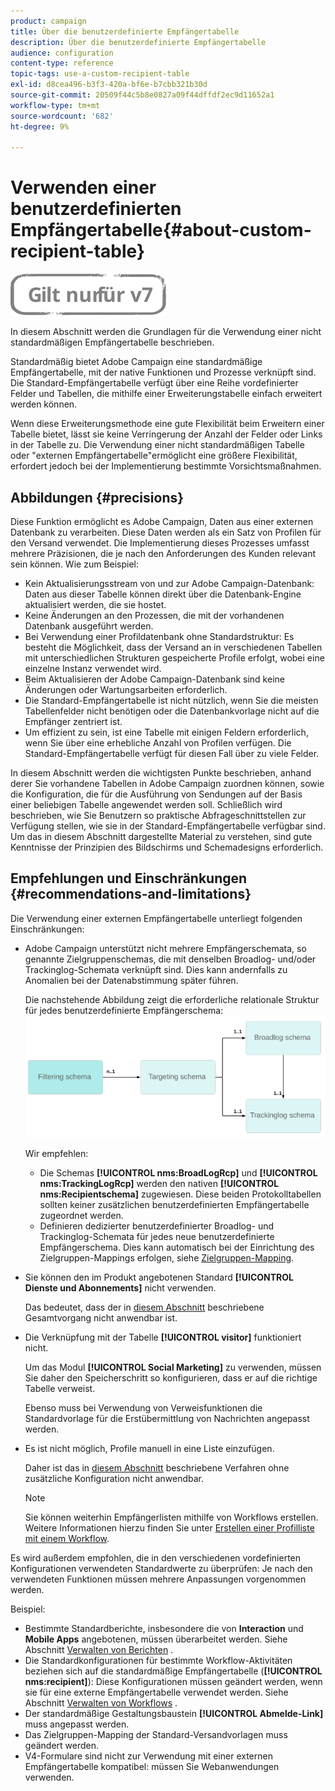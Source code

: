 ```yaml
---
product: campaign
title: Über die benutzerdefinierte Empfängertabelle
description: Über die benutzerdefinierte Empfängertabelle
audience: configuration
content-type: reference
topic-tags: use-a-custom-recipient-table
exl-id: d8cea496-b3f3-420a-bf6e-b7cbb321b30d
source-git-commit: 20509f44c5b8e0827a09f44dffdf2ec9d11652a1
workflow-type: tm+mt
source-wordcount: '682'
ht-degree: 9%

---
```


# Verwenden einer benutzerdefinierten Empfängertabelle{#about-custom-recipient-table}

![](../../assets/v7-only.svg)

In diesem Abschnitt werden die Grundlagen für die Verwendung einer nicht standardmäßigen Empfängertabelle beschrieben.

Standardmäßig bietet Adobe Campaign eine standardmäßige Empfängertabelle, mit der native Funktionen und Prozesse verknüpft sind. Die Standard-Empfängertabelle verfügt über eine Reihe vordefinierter Felder und Tabellen, die mithilfe einer Erweiterungstabelle einfach erweitert werden können.

Wenn diese Erweiterungsmethode eine gute Flexibilität beim Erweitern einer Tabelle bietet, lässt sie keine Verringerung der Anzahl der Felder oder Links in der Tabelle zu. Die Verwendung einer nicht standardmäßigen Tabelle oder &quot;externen Empfängertabelle&quot;ermöglicht eine größere Flexibilität, erfordert jedoch bei der Implementierung bestimmte Vorsichtsmaßnahmen.

## Abbildungen {#precisions}

Diese Funktion ermöglicht es Adobe Campaign, Daten aus einer externen Datenbank zu verarbeiten. Diese Daten werden als ein Satz von Profilen für den Versand verwendet. Die Implementierung dieses Prozesses umfasst mehrere Präzisionen, die je nach den Anforderungen des Kunden relevant sein können. Wie zum Beispiel:

* Kein Aktualisierungsstream von und zur Adobe Campaign-Datenbank: Daten aus dieser Tabelle können direkt über die Datenbank-Engine aktualisiert werden, die sie hostet.
* Keine Änderungen an den Prozessen, die mit der vorhandenen Datenbank ausgeführt werden.
* Bei Verwendung einer Profildatenbank ohne Standardstruktur: Es besteht die Möglichkeit, dass der Versand an in verschiedenen Tabellen mit unterschiedlichen Strukturen gespeicherte Profile erfolgt, wobei eine einzelne Instanz verwendet wird.
* Beim Aktualisieren der Adobe Campaign-Datenbank sind keine Änderungen oder Wartungsarbeiten erforderlich.
* Die Standard-Empfängertabelle ist nicht nützlich, wenn Sie die meisten Tabellenfelder nicht benötigen oder die Datenbankvorlage nicht auf die Empfänger zentriert ist.
* Um effizient zu sein, ist eine Tabelle mit einigen Feldern erforderlich, wenn Sie über eine erhebliche Anzahl von Profilen verfügen. Die Standard-Empfängertabelle verfügt für diesen Fall über zu viele Felder.

In diesem Abschnitt werden die wichtigsten Punkte beschrieben, anhand derer Sie vorhandene Tabellen in Adobe Campaign zuordnen können, sowie die Konfiguration, die für die Ausführung von Sendungen auf der Basis einer beliebigen Tabelle angewendet werden soll. Schließlich wird beschrieben, wie Sie Benutzern so praktische Abfrageschnittstellen zur Verfügung stellen, wie sie in der Standard-Empfängertabelle verfügbar sind. Um das in diesem Abschnitt dargestellte Material zu verstehen, sind gute Kenntnisse der Prinzipien des Bildschirms und Schemadesigns erforderlich.

## Empfehlungen und Einschränkungen            {#recommendations-and-limitations}

Die Verwendung einer externen Empfängertabelle unterliegt folgenden Einschränkungen:

* Adobe Campaign unterstützt nicht mehrere Empfängerschemata, so genannte Zielgruppenschemas, die mit denselben Broadlog- und/oder Trackinglog-Schemata verknüpft sind. Dies kann andernfalls zu Anomalien bei der Datenabstimmung später führen.

   Die nachstehende Abbildung zeigt die erforderliche relationale Struktur für jedes benutzerdefinierte Empfängerschema:
   ![](assets/custom_recipient_limitation.png)

   Wir empfehlen:

   * Die Schemas **[!UICONTROL nms:BroadLogRcp]** und **[!UICONTROL nms:TrackingLogRcp]** werden den nativen **[!UICONTROL nms:Recipientschema]** zugewiesen. Diese beiden Protokolltabellen sollten keiner zusätzlichen benutzerdefinierten Empfängertabelle zugeordnet werden.
   * Definieren dedizierter benutzerdefinierter Broadlog- und Trackinglog-Schemata für jedes neue benutzerdefinierte Empfängerschema. Dies kann automatisch bei der Einrichtung des Zielgruppen-Mappings erfolgen, siehe [Zielgruppen-Mapping](../../configuration/using/target-mapping.md).

* Sie können den im Produkt angebotenen Standard **[!UICONTROL Dienste und Abonnements]** nicht verwenden.

   Das bedeutet, dass der in [diesem Abschnitt](../../delivery/using/managing-subscriptions.md) beschriebene Gesamtvorgang nicht anwendbar ist.

* Die Verknüpfung mit der Tabelle **[!UICONTROL visitor]** funktioniert nicht.

   Um das Modul **[!UICONTROL Social Marketing]** zu verwenden, müssen Sie daher den Speicherschritt so konfigurieren, dass er auf die richtige Tabelle verweist.

   Ebenso muss bei Verwendung von Verweisfunktionen die Standardvorlage für die Erstübermittlung von Nachrichten angepasst werden.

* Es ist nicht möglich, Profile manuell in eine Liste einzufügen.

   Daher ist das in [diesem Abschnitt](../../platform/using/creating-and-managing-lists.md) beschriebene Verfahren ohne zusätzliche Konfiguration nicht anwendbar.

   >[!NOTE]
   >
   >Sie können weiterhin Empfängerlisten mithilfe von Workflows erstellen. Weitere Informationen hierzu finden Sie unter [Erstellen einer Profilliste mit einem Workflow](../../configuration/using/creating-a-profile-list-with-a-workflow.md).

Es wird außerdem empfohlen, die in den verschiedenen vordefinierten Konfigurationen verwendeten Standardwerte zu überprüfen: Je nach den verwendeten Funktionen müssen mehrere Anpassungen vorgenommen werden.

Beispiel:

* Bestimmte Standardberichte, insbesondere die von **Interaction** und **Mobile Apps** angebotenen, müssen überarbeitet werden. Siehe Abschnitt [Verwalten von Berichten](../../configuration/using/managing-reports.md) .
* Die Standardkonfigurationen für bestimmte Workflow-Aktivitäten beziehen sich auf die standardmäßige Empfängertabelle (**[!UICONTROL nms:recipient]**): Diese Konfigurationen müssen geändert werden, wenn sie für eine externe Empfängertabelle verwendet werden. Siehe Abschnitt [Verwalten von Workflows](../../configuration/using/managing-workflows.md) .
* Der standardmäßige Gestaltungsbaustein **[!UICONTROL Abmelde-Link]** muss angepasst werden.
* Das Zielgruppen-Mapping der Standard-Versandvorlagen muss geändert werden.
* V4-Formulare sind nicht zur Verwendung mit einer externen Empfängertabelle kompatibel: müssen Sie Webanwendungen verwenden.
